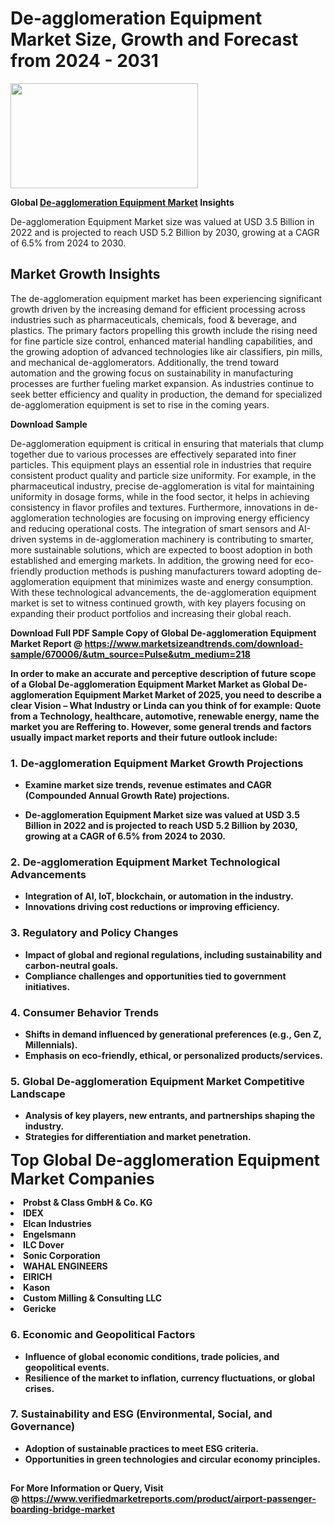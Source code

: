 <H1>De-agglomeration Equipment Market Size, Growth and Forecast from 2024 - 2031</H1><img class="aligncenter size-medium wp-image-584254" src="https://thirdeyenews.in/wp-content/uploads/2024/09/Global-Market-Research-300x168.jpeg" alt="" width="300" height="168" /><p><strong>Global&nbsp;<a href="https://www.marketsizeandtrends.com/download-sample/670006/&amp;utm_source=Pulse&amp;utm_medium=218">De-agglomeration Equipment Market</a> Insights</strong></p><p>De-agglomeration Equipment Market size was valued at USD 3.5 Billion in 2022 and is projected to reach USD 5.2 Billion by 2030, growing at a CAGR of 6.5% from 2024 to 2030.</p><p><h2>Market Growth Insights</h2> <p>The de-agglomeration equipment market has been experiencing significant growth driven by the increasing demand for efficient processing across industries such as pharmaceuticals, chemicals, food & beverage, and plastics. The primary factors propelling this growth include the rising need for fine particle size control, enhanced material handling capabilities, and the growing adoption of advanced technologies like air classifiers, pin mills, and mechanical de-agglomerators. Additionally, the trend toward automation and the growing focus on sustainability in manufacturing processes are further fueling market expansion. As industries continue to seek better efficiency and quality in production, the demand for specialized de-agglomeration equipment is set to rise in the coming years.</p> <p><strong>Download Sample</strong></p> <p>De-agglomeration equipment is critical in ensuring that materials that clump together due to various processes are effectively separated into finer particles. This equipment plays an essential role in industries that require consistent product quality and particle size uniformity. For example, in the pharmaceutical industry, precise de-agglomeration is vital for maintaining uniformity in dosage forms, while in the food sector, it helps in achieving consistency in flavor profiles and textures. Furthermore, innovations in de-agglomeration technologies are focusing on improving energy efficiency and reducing operational costs. The integration of smart sensors and AI-driven systems in de-agglomeration machinery is contributing to smarter, more sustainable solutions, which are expected to boost adoption in both established and emerging markets. In addition, the growing need for eco-friendly production methods is pushing manufacturers toward adopting de-agglomeration equipment that minimizes waste and energy consumption. With these technological advancements, the de-agglomeration equipment market is set to witness continued growth, with key players focusing on expanding their product portfolios and increasing their global reach. <p><strong></p><p><span class=""><strong>Download Full PDF Sample Copy of Global De-agglomeration Equipment Market Report</strong> @ <a href="https://www.marketsizeandtrends.com/download-sample/670006/&amp;utm_source=Pulse&amp;utm_medium=218" target="_blank">https://www.marketsizeandtrends.com/download-sample/670006/&amp;utm_source=Pulse&amp;utm_medium=218</a></span></p><p>In order to make an accurate and perceptive description of future scope of a Global&nbsp;De-agglomeration Equipment Market Market as Global&nbsp;De-agglomeration Equipment Market Market of 2025, you need to describe a clear Vision &ndash; What Industry or Linda can you think of for example: Quote from a Technology, healthcare, automotive, renewable energy, name the market you are Reffering to. However, some general trends and factors usually impact market reports and their future outlook include:</p><h3>1.&nbsp;<strong>De-agglomeration Equipment Market Growth Projections</strong></h3><ul><li>Examine market size trends, revenue estimates and CAGR (Compounded Annual Growth Rate) projections.</li><li><p>De-agglomeration Equipment Market size was valued at USD 3.5 Billion in 2022 and is projected to reach USD 5.2 Billion by 2030, growing at a CAGR of 6.5% from 2024 to 2030.</p></li></ul><h3>2.&nbsp;<strong>De-agglomeration Equipment Market Technological Advancements</strong></h3><ul><li>Integration of AI, IoT, blockchain, or automation in the industry.</li><li>Innovations driving cost reductions or improving efficiency.</li></ul><h3>3.&nbsp;<strong>Regulatory and Policy Changes</strong></h3><ul><li>Impact of global and regional regulations, including sustainability and carbon-neutral goals.</li><li>Compliance challenges and opportunities tied to government initiatives.</li></ul><h3>4.&nbsp;<strong>Consumer Behavior Trends</strong></h3><ul><li>Shifts in demand influenced by generational preferences (e.g., Gen Z, Millennials).</li><li>Emphasis on eco-friendly, ethical, or personalized products/services.</li></ul><h3>5.&nbsp;<strong>Global De-agglomeration Equipment Market Competitive Landscape</strong></h3><ul><li>Analysis of key players, new entrants, and partnerships shaping the industry.</li><li>Strategies for differentiation and market penetration.</li></ul><p data-pm-slice="1 1 []"><span style="color: inherit; font-family: inherit; font-size: 25px;">Top Global De-agglomeration Equipment Market Companies</span></p><div class="" data-test-id=""><p><li>Probst & Class GmbH & Co. KG</li><li> IDEX</li><li> Elcan Industries</li><li> Engelsmann</li><li> ILC Dover</li><li> Sonic Corporation</li><li> WAHAL ENGINEERS</li><li> EIRICH</li><li> Kason</li><li> Custom Milling & Consulting LLC</li><li> Gericke</li></p></div><h3>6.&nbsp;<strong>Economic and Geopolitical Factors</strong></h3><ul><li>Influence of global economic conditions, trade policies, and geopolitical events.</li><li>Resilience of the market to inflation, currency fluctuations, or global crises.</li></ul><h3>7.&nbsp;<strong>Sustainability and ESG (Environmental, Social, and Governance)</strong></h3><ul><li>Adoption of sustainable practices to meet ESG criteria.</li><li>Opportunities in green technologies and circular economy principles.</li></ul><h2><strong style="font-size: 14px;">For More Information or Query, Visit @&nbsp;</strong><a style="background-color: #ffffff; font-size: 14px;" href="https://www.marketsizeandtrends.com/report/de-agglomeration-equipment-market/" target="_blank">https://www.verifiedmarketreports.com/product/airport-passenger-boarding-bridge-market</a></h2>
